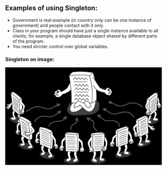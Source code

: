 ## Examples of using Singleton:
* Government is real example (in country only can be one instance of government) and people contact with it only
* Class in your program should have just a single instance available to all clients; for example, a single database object shared by different parts of the program.
* You need stricter control over global variables.

### Singleton on image:
![img.png](singleton.png)